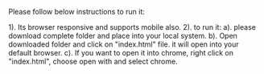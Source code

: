 Please follow below instructions to run it:
 
 1). Its browser responsive and supports mobile also.
 2). to run it:
    a). please download complete folder and place into your local system.
    b). Open downloaded folder and click on "index.html" file. it will open into your default browser.
    c). If you want to open it into chrome, right click on "index.html", choose open with and select chrome.
